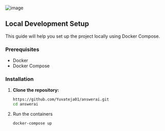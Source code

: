![image](https://github.com/Yuvateja01/answerai/assets/44281128/70d8c0ad-776d-49cf-901e-deed7ad8ab9d)

## Local Development Setup

This guide will help you set up the project locally using Docker Compose.

### Prerequisites

- Docker
- Docker Compose

### Installation

1. **Clone the repository:**

   ```sh
   https://github.com/Yuvateja01/answerai.git
   cd answerai

2. Run the containers
   ```sh
   docker-compose up
